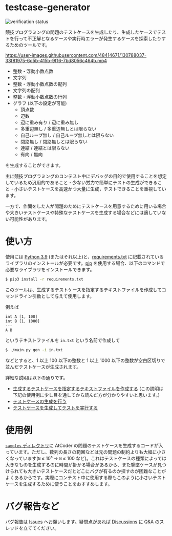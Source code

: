 # testcase-generator

![verification status](https://github.com/naskya/testcase-generator/actions/workflows/verify.yml/badge.svg)

競技プログラミングの問題のテストケースを生成したり、生成したケースでテストを行って不正解となるケースや実行時エラーが発生するケースを探索したりするためのツールです。

https://user-images.githubusercontent.com/48414671/130788037-33f81975-6d5b-415b-9f16-7bd8056c464b.mp4

- 整数・浮動小数点数
- 文字列
- 整数・浮動小数点数の配列
- 文字列の配列
- 整数・浮動小数点数の行列
- グラフ (以下の設定が可能)
    - 頂点数
    - 辺数
    - 辺に重み有り / 辺に重み無し
    - 多重辺無し / 多重辺無しとは限らない
    - 自己ループ無し / 自己ループ無しとは限らない
    - 閉路無し / 閉路無しとは限らない
    - 連結 / 連結とは限らない
    - 有向 / 無向

を生成することができます。

主に競技プログラミングのコンテスト中にデバッグの目的で使用することを想定しているため汎用的であること・少ない労力で簡単にテストの生成ができること・小さいテストケースを高速かつ大量に生成，テストできることを重視しています。

一方で、作問をした人が問題のためにテストケースを用意するために用いる場合や大きいテストケースや特殊なテストケースを生成する場合などには適していない可能性があります。

# 使い方

使用には [Python 3.9](https://www.python.org/downloads/) (またはそれ以上)と、[requirements.txt](https://github.com/naskya/testcase-generator/blob/main/requirements.txt) に記載されているライブラリのインストールが必要です。[pip](https://pip.pypa.io/en/stable/) を使用する場合、以下のコマンドで必要なライブラリをインストールできます。

```bash
$ pip3 install -r requirements.txt
```

このツールは、生成するテストケースを指定するテキストファイルを作成してコマンドライン引数として与えて使用します。

例えば

```
int A [1, 100]
int B [1, 1000]
---
A B
```

というテキストファイルを `in.txt` という名前で作成して

```bash
$ ./main.py gen -i in.txt
```

などとすると、1 以上 100 以下の整数と 1 以上 1000 以下の整数が空白区切りで並んだテストケースが生成されます。

詳細な説明は以下の通りです。

- [生成するテストケースを指定するテキストファイルを作成する](https://github.com/naskya/testcase-generator/blob/main/docs/input.md) (この説明は下記の使用例に少し目を通してから読んだ方が分かりやすいと思います。)
- [テストケースの生成を行う](https://github.com/naskya/testcase-generator/blob/main/docs/gen.md)
- [テストケースを生成してテストを実行する](https://github.com/naskya/testcase-generator/blob/main/docs/test.md)

# 使用例

[`samples` ディレクトリ](https://github.com/naskya/testcase-generator/tree/main/samples)に AtCoder の問題のテストケースを生成するコードが入っています。ただし、数列の長さの範囲などは元の問題の制約よりも大幅に小さくなっています(`N` ≤ 10⁵ → `N` ≤ 100 など)。これはテストケースの種類によっては大きなものを生成するのに時間が掛かる場合があるから、また撃墜ケースが見つけられても大きいテストケースだとどこにバグが有るのか探すのが困難なことがよくあるからです。実際にコンテスト中に使用する際もこのように小さいテストケースを生成するために使うことをおすすめします。

# バグ報告など

バグ報告は [Issues](https://github.com/naskya/testcase-generator/issues) へお願いします。疑問点があれば [Discussions](https://github.com/naskya/testcase-generator/discussions) に Q&A のスレッドを立ててください。

